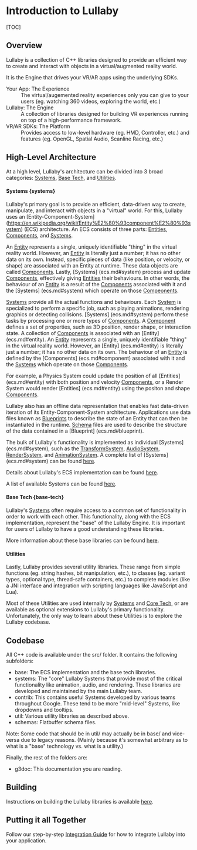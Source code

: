 # Introduction to Lullaby

[TOC]

## Overview

Lullaby is a collection of C++ libraries designed to provide an efficient way
to create and interact with objects in a virtual/augmented reality world.

It is the Engine that drives your VR/AR apps using the underlying SDKs.

<dl>
<dt>Your App: The Experience</dt>
<dd>The virtual/augemented reality experiences only you can give to your users
(eg. watching 360 videos, exploring the world, etc.)</dd>

<dt>Lullaby: The Engine</dt>
<dd>A collection of libraries designed for building VR experiences running on
top of a high-performance framework.</dd>

<dt>VR/AR SDKs: The Platform</dt>
<dd>Provides access to low-level hardware (eg. HMD, Controller, etc.) and
features (eg. OpenGL, Spatial Audio, Scanline Racing, etc.)</dd>
</dl>

## High-Level Architecture

At a high level, Lullaby's architecture can be divided into 3 broad categories:
[Systems](#systems), [Base Tech](#base-tech), and [Utilities](#utilities).


#### Systems {systems}

Lullaby's primary goal is to provide an efficient, data-driven way to create,
manipulate, and interact with objects in a "virtual" world. For this, Lullaby
uses an [Entity-Component-System]
(https://en.wikipedia.org/wiki/Entity%E2%80%93component%E2%80%93system) (ECS)
architecture. An ECS consists of three parts: [Entities](ecs.md#entity),
[Components](ecs.md#component), and [Systems](ecs.md#system).

An [Entity](ecs.md#entity) represents a single, uniquely identifiable "thing" in
the virtual reality world. However, an [Entity](ecs.md#entity) is literally just
a number; it has no other data on its own. Instead, specific pieces of data
(like position, or velocity, or shape) are associated with an Entity at runtime.
These data objects are called [Components](ecs.md#component). Lastly, [Systems]
(ecs.md#system) process and update [Components](ecs.md#component), effectively
giving [Entities](ecs.md#entity) their behaviours.  In other
words, the behaviour of an [Entity](ec.mds#entity) is a result of the
[Components](ecs.md#components) associated with it and the [Systems]
(ecs.md#system) which operate on those [Compeonents](ecs.md#component).

[Systems](ecs.md#system) provide all the actual functions and behaviours. Each
[System](ecs.md#system) is specialized to perform a specific job, such as
playing animations, rendering graphics or detecting collisions. [Systems]
(ecs.md#system) perform these tasks by processing one or more types of
[Components](ecs.md#component). A [Component](ecs.md#component) defines a set of
properties, such as 3D position, render shape, or interaction state. A
collection of [Components](ecs.md#component) is associated with an [Entity]
(ecs.md#entity). An [Entity](ecs.md#entity) represents a single, uniquely
identifiable "thing" in the virtual reality world. However, an [Entity]
(ecs.md#entity) is literally just a number; it has no other data on its own. The
behaviour of an [Entity](ecs.md#entity) is defined by the [Components]
(ecs.md#component) associated with it and the [Systems](ecs.md#system) which
operate on those [Components](ecs.md#component).

For example, a Physics System could update the position of all [Entities]
(ecs.md#entity) with both position and velocity [Components](ecs.md#component),
or a Render System would render [Entities] (ecs.md#entity) using the positon and
shape [Components](ecs.md#component).

Lullaby also has an offline data representation that enables fast data-driven
iteration of its Entity-Component-System architecture. Applications use data
files known as [Blueprints](ecs.md#blueprint) to describe the state of an Entity
that can then be instantiated in the runtime.  [Schema](ecs.md#blueprint) files
are used to describe the structure of the data contained in a [Blueprint]
(ecs.md#blueprint).

The bulk of Lullaby's functionality is implemented as individual [Systems]
(ecs.md#system), such as the [TransformSystem](../src/systems/transform),
[AudioSystem](../src/systems/audio), [RenderSystem](../src/systems/render), and
[AnimationSystem](../src/systems/animation). A complete list of [Systems]
(ecs.md#system) can be found [here](list-of-systems.md).

Details about Lullaby's ECS implementation can be found [here](ecs.md).

A list of available Systems can be found [here](list-of-systems.md).

#### Base Tech {base-tech}

Lullaby's [Systems](#systems) often require access to a common set of
functionality in order to work with each other. This functionality, along with
the ECS implementation, represent the "base" of the Lullaby Engine.  It is
important for users of Lullaby to have a good understanding these libraries.

More information about these base libraries can be found [here](base-tech.md).


#### Utilities

Lastly, Lullaby provides several utility libraries. These range from simple
functions (eg. string hashes, bit manipulation, etc.), to classes (eg. variant
types, optional type, thread-safe containers, etc.) to complete modules (like a
JNI interface and integration with scripting languages like JavaScript and Lua).

Most of these Utilities are used internally by [Systems](#systems) and
[Core Tech](#core-tech), or are available as optional extensions to Lullaby's
primary functionality. Unfortunately, the only way to learn about these
Utilities is to explore the Lullaby codebase.


## Codebase

All C++ code is available under the src/ folder. It contains the following
subfolders:

* base: The ECS implementation and the base tech libraries.
* systems: The "core" Lullaby Systems that provide most of the critical
  functionality like animation, audio, and rendering.  These libraries
  are developed and maintained by the main Lullaby team.
* contrib: This contains useful Systems developed by various teams throughout
  Google.  These tend to be more "mid-level" Systems, like dropdowns and
  tooltips.
* util: Various utility libraries as described above.
* schemas: Flatbuffer schema files.

Note: Some code that should be in util/ may actually be in base/ and
vice-versa due to legacy reasons.  (Mainly because it's somewhat arbitrary as to
what is a "base" technology vs. what is a utility.)


Finally, the rest of the folders are:

* g3doc: This documentation you are reading.

## Building

Instructions on building the Lullaby libraries is available [here](building.md).

## Putting it all Together

Follow our step-by-step [Integration Guide](integration-guide.md) for how to
integrate Lullaby into your application.


